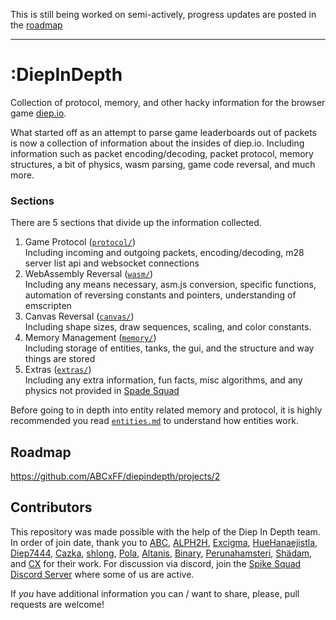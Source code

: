 This is still being worked on semi-actively, progress updates are posted in the [roadmap](https://github.com/ABCxFF/diepindepth#roadmap)

---

# **:DiepInDepth**

Collection of protocol, memory, and other hacky information for the browser game [diep.io](https://diep.io/).

What started off as an attempt to parse game leaderboards out of packets is now a collection of information about the insides of diep.io. Including information such as packet encoding/decoding, packet protocol, memory structures, a bit of physics, wasm parsing, game code reversal, and much more.

### **Sections**

There are 5 sections that divide up the information collected.

1. Game Protocol ([`protocol/`](./protocol/))  
   Including incoming and outgoing packets, encoding/decoding, m28 server list api and websocket connections
2. WebAssembly Reversal ([`wasm/`](./wasm/))  
   Including any means necessary, asm.js conversion, specific functions, automation of reversing constants and pointers, understanding of emscripten
3. Canvas Reversal ([`canvas/`](./canvas/))  
   Including shape sizes, draw sequences, scaling, and color constants.
4. Memory Management ([`memory/`](./memory/))  
   Including storage of entities, tanks, the gui, and the structure and way things are stored
5. Extras ([`extras/`](./extras/))  
   Including any extra information, fun facts, misc algorithms, and any physics not provided in [Spade Squad](http://spade-squad.com)

Before going to in depth into entity related memory and protocol, it is highly recommended you read [`entities.md`](./entities.md) to understand how entities work.

## **Roadmap**

https://github.com/ABCxFF/diepindepth/projects/2

## **Contributors**

This repository was made possible with the help of the Diep In Depth team. In order of join date, thank you to [ABC](https://github.com/ABCxFF), [ALPH2H](https://github.com/ALPH2H), [Excigma](https://github.com/Excigma), [HueHanaejistla](https://github.com/HueHanaejistla), [Diep7444](https://github.com/diepiodiscord), [Cazka](https://github.com/Cazka), [shlong](https://github.com/shlongisdookielol), [Pola](https://github.com/PiotrDabkowski), [Altanis](https://github.com/CoderSudaWuda), [Binary](https://github.com/binary-person), [Perunahamsteri](https://github.com/Perunahamsteri), [Shädam](https://github.com/supahero1), and [CX](https://github.com/CX88) for their work. For discussion via discord, join the [Spike Squad Discord Server](https://discord.gg/FkJwaUDMSe) where some of us are active.


If *you* have additional information you can / want to share, please, pull requests are welcome!

